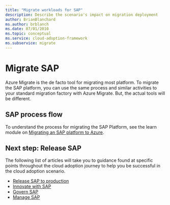 ```yaml
---
title: "Migrate workloads for SAP"
description: Describe the scenario's impact on migration deployment
author: BrianBlanchard
ms.author: brblanch
ms.date: 07/01/2010
ms.topic: conceptual
ms.service: cloud-adoption-framework
ms.subservice: migrate
---
```


# Migrate SAP

Azure Migrate is the de facto tool for migrating most platform. To migrate the SAP platform, you can use the same process and similar activities to your standard migration factory with Azure Migrate. But, the actual tools will be different.

## SAP process flow

To understand the process for migrating the SAP Platform, see the learn module on [Migrating an SAP platform to Azure](https://docs.microsoft.com/learn/modules/migrate-sap-workloads-azure/).

## Next step: Release SAP

The following list of articles will take you to guidance found at specific points throughout the cloud adoption journey to help you be successful in the cloud adoption scenario.

- [Release SAP to production](./migrate-release.md)
- [Innovate with SAP](./innovate.md)
- [Govern SAP](./govern.md)
- [Manage SAP](./manage.md)
